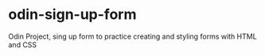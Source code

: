 # odin-sign-up-form
Odin Project, sing up form to practice creating and styling forms with HTML and CSS
